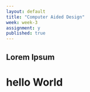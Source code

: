 ```yaml
---
layout: default
title: "Computer Aided Design"
week: week-3
assignment: y
published: true
---
```


## Lorem Ipsum
# hello World